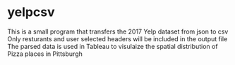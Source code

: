 # yelpcsv
This is a small program that transfers the 2017 Yelp dataset from json to csv
Only resturants and user selected headers will be included in the output file
The parsed data is used in Tableau to visulaize the spatial distribution of Pizza places in Pittsburgh
